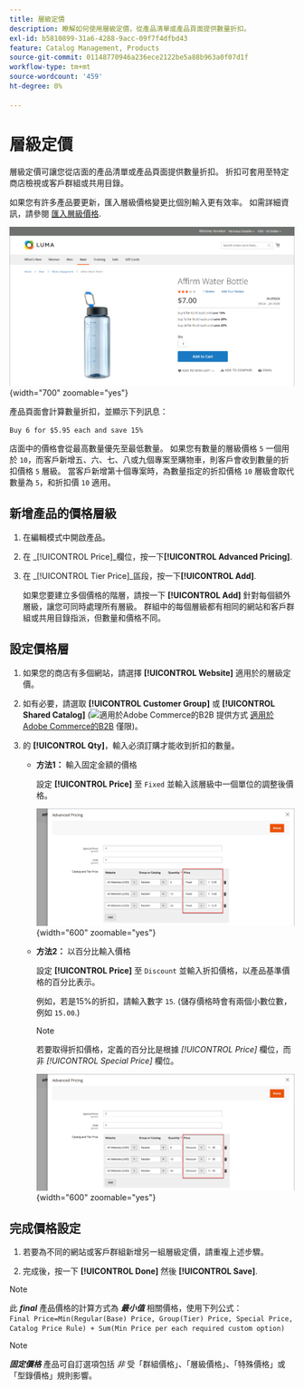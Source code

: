 ```yaml
---
title: 層級定價
description: 瞭解如何使用層級定價，從產品清單或產品頁面提供數量折扣。
exl-id: b5810899-31a6-4288-9acc-09f7f4dfbd43
feature: Catalog Management, Products
source-git-commit: 01148770946a236ece2122be5a88b963a0f07d1f
workflow-type: tm+mt
source-wordcount: '459'
ht-degree: 0%

---
```


# 層級定價

層級定價可讓您從店面的產品清單或產品頁面提供數量折扣。 折扣可套用至特定商店檢視或客戶群組或共用目錄。

如果您有許多產品要更新，匯入層級價格變更比個別輸入更有效率。 如需詳細資訊，請參閱 [匯入層級價格](../systems/data-import-price-tier.md).

![店面產品頁面上的層級價格](./assets/product-price-tier-storefront.png){width="700" zoomable="yes"}

產品頁面會計算數量折扣，並顯示下列訊息：

`Buy 6 for $5.95 each and save 15%`

店面中的價格會從最高數量優先至最低數量。 如果您有數量的層級價格 `5` 一個用於 `10`，而客戶新增五、六、七、八或九個專案至購物車，則客戶會收到數量的折扣價格 `5` 層級。 當客戶新增第十個專案時，為數量指定的折扣價格 `10` 層級會取代數量為 `5`，和折扣價 `10` 適用。

## 新增產品的價格層級

1. 在編輯模式中開啟產品。

1. 在 _[!UICONTROL Price]_欄位，按一下&#x200B;**[!UICONTROL Advanced Pricing]**.

1. 在 _[!UICONTROL Tier Price]_區段，按一下&#x200B;**[!UICONTROL Add]**.

   如果您要建立多個價格的階層，請按一下 **[!UICONTROL Add]** 針對每個額外層級，讓您可同時處理所有層級。 群組中的每個層級都有相同的網站和客戶群組或共用目錄指派，但數量和價格不同。

## 設定價格層

1. 如果您的商店有多個網站，請選擇 **[!UICONTROL Website]** 適用於的層級定價。

1. 如有必要，請選取 **[!UICONTROL Customer Group]** 或 **[!UICONTROL Shared Catalog]** (![適用於Adobe Commerce的B2B](../assets/b2b.svg) 提供方式 [適用於Adobe Commerce的B2B](./b2b/../introduction.md) 僅限)。

1. 的 **[!UICONTROL Qty]**，輸入必須訂購才能收到折扣的數量。

   - **方法1：** 輸入固定金額的價格

     設定 **[!UICONTROL Price]** 至 `Fixed` 並輸入該層級中一個單位的調整後價格。

     ![固定金額形式的層級價格](./assets/product-price-tier-fixed.png){width="600" zoomable="yes"}

   - **方法2：** 以百分比輸入價格

     設定 **[!UICONTROL Price]** 至 `Discount` 並輸入折扣價格，以產品基準價格的百分比表示。

     例如，若是15%的折扣，請輸入數字 `15`. (儲存價格時會有兩個小數位數，例如 `15.00`.)

     >[!NOTE]
     >
     >若要取得折扣價格，定義的百分比是根據 _[!UICONTROL Price]_ 欄位，而非 _[!UICONTROL Special Price]_ 欄位。

     ![百分比形式的層級價格](./assets/product-price-tier-discount.png){width="600" zoomable="yes"}

## 完成價格設定

1. 若要為不同的網站或客戶群組新增另一組層級定價，請重複上述步驟。

1. 完成後，按一下 **[!UICONTROL Done]** 然後 **[!UICONTROL Save]**.

>[!NOTE]
>
>此 **_final_** 產品價格的計算方式為 **_最小值_** 相關價格，使用下列公式： <br/>`Final Price=Min(Regular(Base) Price, Group(Tier) Price, Special Price, Catalog Price Rule) + Sum(Min Price per each required custom option)`

>[!NOTE]
>
>**_固定價格_** 產品可自訂選項包括 _非_ 受「群組價格」、「層級價格」、「特殊價格」或「型錄價格」規則影響。
